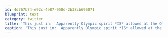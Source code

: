 ```yaml
---
id: 4d767b74-e92c-4e87-958d-2b38cb696071
blueprint: text
category: twitter
title: 'This just in:  Apparently Olympic spirit *IS* allowed at the Olympic Village  after all: http://bit.ly/c8qpZ1'
caption: 'This just in:  Apparently Olympic spirit *IS* allowed at the Olympic Village  after all: http://bit.ly/c8qpZ1'
---
```

